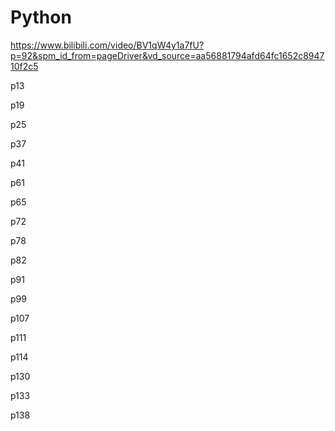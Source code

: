 # Python
https://www.bilibili.com/video/BV1qW4y1a7fU?p=92&spm_id_from=pageDriver&vd_source=aa56881794afd64fc1652c894710f2c5

p13

p19

p25

p37

p41

p61

p65

p72

p78

p82

p91

p99

p107

p111

p114

p130

p133

p138
